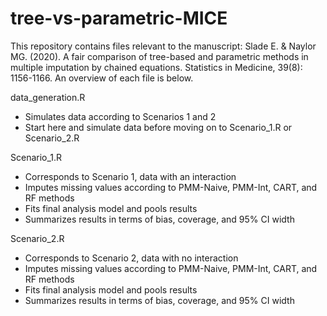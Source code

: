 # tree-vs-parametric-MICE
This repository contains files relevant to the manuscript: Slade E. & Naylor MG. (2020). A fair comparison of tree-based and parametric methods in multiple imputation by chained equations. Statistics in Medicine, 39(8): 1156-1166.
An overview of each file is below.


data_generation.R
 - Simulates data according to Scenarios 1 and 2
 - Start here and simulate data before moving on to Scenario_1.R or Scenario_2.R
 
Scenario_1.R
 - Corresponds to Scenario 1, data with an interaction
 - Imputes missing values according to PMM-Naive, PMM-Int, CART, and RF methods
 - Fits final analysis model and pools results
 - Summarizes results in terms of bias, coverage, and 95% CI width

Scenario_2.R
 - Corresponds to Scenario 2, data with no interaction
 - Imputes missing values according to PMM-Naive, PMM-Int, CART, and RF methods
 - Fits final analysis model and pools results
 - Summarizes results in terms of bias, coverage, and 95% CI width

